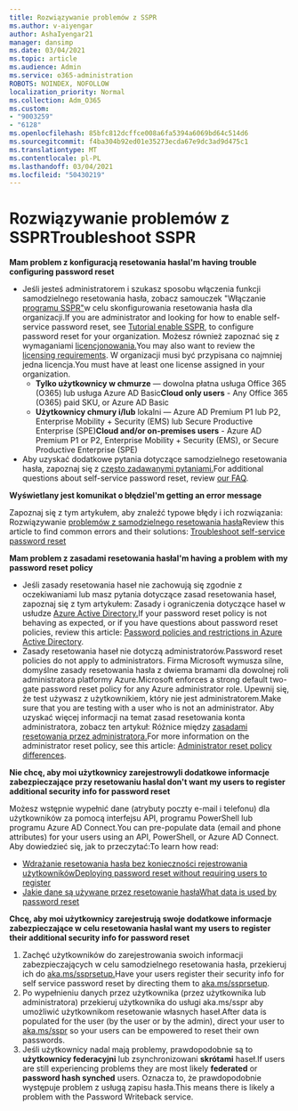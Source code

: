 ```yaml
---
title: Rozwiązywanie problemów z SSPR
ms.author: v-aiyengar
author: AshaIyengar21
manager: dansimp
ms.date: 03/04/2021
ms.topic: article
ms.audience: Admin
ms.service: o365-administration
ROBOTS: NOINDEX, NOFOLLOW
localization_priority: Normal
ms.collection: Adm_O365
ms.custom:
- "9003259"
- "6128"
ms.openlocfilehash: 85bfc812dcffce008a6fa5394a6069bd64c514d6
ms.sourcegitcommit: f4ba304b92ed01e35273ecda67e9dc3ad9d475c1
ms.translationtype: MT
ms.contentlocale: pl-PL
ms.lasthandoff: 03/04/2021
ms.locfileid: "50430219"
---
```

# <a name="troubleshoot-sspr"></a><span data-ttu-id="0e6a8-102">Rozwiązywanie problemów z SSPR</span><span class="sxs-lookup"><span data-stu-id="0e6a8-102">Troubleshoot SSPR</span></span>

<span data-ttu-id="0e6a8-103">**Mam problem z konfiguracją resetowania hasła**</span><span class="sxs-lookup"><span data-stu-id="0e6a8-103">**I'm having trouble configuring password reset**</span></span>

- <span data-ttu-id="0e6a8-104">Jeśli jesteś administratorem i szukasz sposobu włączenia funkcji samodzielnego resetowania hasła, zobacz samouczek "Włączanie [programu SSPR"](https://docs.microsoft.com/azure/active-directory/authentication/tutorial-enable-sspr)w celu skonfigurowania resetowania hasła dla organizacji.</span><span class="sxs-lookup"><span data-stu-id="0e6a8-104">If you are administrator and looking for how to enable self-service password reset, see [Tutorial enable SSPR](https://docs.microsoft.com/azure/active-directory/authentication/tutorial-enable-sspr), to configure password reset for your organization.</span></span> <span data-ttu-id="0e6a8-105">Możesz również zapoznać się z wymaganiami [licencjonowania.](https://docs.microsoft.com/azure/active-directory/authentication/concept-sspr-licensing?WT.mc_id=Portal-Microsoft_Azure_Support)</span><span class="sxs-lookup"><span data-stu-id="0e6a8-105">You may also want to review the [licensing requirements](https://docs.microsoft.com/azure/active-directory/authentication/concept-sspr-licensing?WT.mc_id=Portal-Microsoft_Azure_Support).</span></span> <span data-ttu-id="0e6a8-106">W organizacji musi być przypisana co najmniej jedna licencja.</span><span class="sxs-lookup"><span data-stu-id="0e6a8-106">You must have at least one license assigned in your organization.</span></span>
    - <span data-ttu-id="0e6a8-107">**Tylko użytkownicy w chmurze** — dowolna płatna usługa Office 365 (O365) lub usługa Azure AD Basic</span><span class="sxs-lookup"><span data-stu-id="0e6a8-107">**Cloud only users** - Any Office 365 (O365) paid SKU, or Azure AD Basic</span></span>
    - <span data-ttu-id="0e6a8-108">**Użytkownicy chmury i/lub** lokalni — Azure AD Premium P1 lub P2, Enterprise Mobility + Security (EMS) lub Secure Productive Enterprise (SPE)</span><span class="sxs-lookup"><span data-stu-id="0e6a8-108">**Cloud and/or on-premises users** - Azure AD Premium P1 or P2, Enterprise Mobility + Security (EMS), or Secure Productive Enterprise (SPE)</span></span>
- <span data-ttu-id="0e6a8-109">Aby uzyskać dodatkowe pytania dotyczące samodzielnego resetowania hasła, zapoznaj się z [często zadawanymi pytaniami.](https://docs.microsoft.com/azure/active-directory/authentication/active-directory-passwords-faq?WT.mc_id=Portal-Microsoft_Azure_Support)</span><span class="sxs-lookup"><span data-stu-id="0e6a8-109">For additional questions about self-service password reset, review [our FAQ](https://docs.microsoft.com/azure/active-directory/authentication/active-directory-passwords-faq?WT.mc_id=Portal-Microsoft_Azure_Support).</span></span>

<span data-ttu-id="0e6a8-110">**Wyświetlany jest komunikat o błędzie**</span><span class="sxs-lookup"><span data-stu-id="0e6a8-110">**I'm getting an error message**</span></span>

<span data-ttu-id="0e6a8-111">Zapoznaj się z tym artykułem, aby znaleźć typowe błędy i ich rozwiązania: Rozwiązywanie [problemów z samodzielnego resetowania hasła](https://docs.microsoft.com/azure/active-directory/authentication/active-directory-passwords-troubleshoot?WT.mc_id=Portal-Microsoft_Azure_Support)</span><span class="sxs-lookup"><span data-stu-id="0e6a8-111">Review this article to find common errors and their solutions: [Troubleshoot self-service password reset](https://docs.microsoft.com/azure/active-directory/authentication/active-directory-passwords-troubleshoot?WT.mc_id=Portal-Microsoft_Azure_Support)</span></span>

<span data-ttu-id="0e6a8-112">**Mam problem z zasadami resetowania hasła**</span><span class="sxs-lookup"><span data-stu-id="0e6a8-112">**I'm having a problem with my password reset policy**</span></span>

- <span data-ttu-id="0e6a8-113">Jeśli zasady resetowania haseł nie zachowują się zgodnie z oczekiwaniami lub masz pytania dotyczące zasad resetowania haseł, zapoznaj się z tym artykułem: Zasady i ograniczenia dotyczące haseł w usłudze [Azure Active Directory.](https://docs.microsoft.com/azure/active-directory/authentication/concept-sspr-policy?WT.mc_id=Portal-Microsoft_Azure_Support)</span><span class="sxs-lookup"><span data-stu-id="0e6a8-113">If your password reset policy is not behaving as expected, or if you have questions about password reset policies, review this article: [Password policies and restrictions in Azure Active Directory](https://docs.microsoft.com/azure/active-directory/authentication/concept-sspr-policy?WT.mc_id=Portal-Microsoft_Azure_Support).</span></span>
- <span data-ttu-id="0e6a8-114">Zasady resetowania haseł nie dotyczą administratorów.</span><span class="sxs-lookup"><span data-stu-id="0e6a8-114">Password reset policies do not apply to administrators.</span></span> <span data-ttu-id="0e6a8-115">Firma Microsoft wymusza silne, domyślne zasady resetowania hasła z dwiema bramami dla dowolnej roli administratora platformy Azure.</span><span class="sxs-lookup"><span data-stu-id="0e6a8-115">Microsoft enforces a strong default two-gate password reset policy for any Azure administrator role.</span></span> <span data-ttu-id="0e6a8-116">Upewnij się, że test używasz z użytkownikiem, który nie jest administratorem.</span><span class="sxs-lookup"><span data-stu-id="0e6a8-116">Make sure that you are testing with a user who is not an administrator.</span></span> <span data-ttu-id="0e6a8-117">Aby uzyskać więcej informacji na temat zasad resetowania konta administratora, zobacz ten artykuł: Różnice między [zasadami resetowania przez administratora.](https://docs.microsoft.com/azure/active-directory/authentication/concept-sspr-policy?WT.mc_id=Portal-Microsoft_Azure_Support#administrator-reset-policy-differences)</span><span class="sxs-lookup"><span data-stu-id="0e6a8-117">For more information on the administrator reset policy, see this article: [Administrator reset policy differences](https://docs.microsoft.com/azure/active-directory/authentication/concept-sspr-policy?WT.mc_id=Portal-Microsoft_Azure_Support#administrator-reset-policy-differences).</span></span>

<span data-ttu-id="0e6a8-118">**Nie chcę, aby moi użytkownicy zarejestrowyli dodatkowe informacje zabezpieczające przy resetowaniu hasła**</span><span class="sxs-lookup"><span data-stu-id="0e6a8-118">**I don't want my users to register additional security info for password reset**</span></span>

<span data-ttu-id="0e6a8-119">Możesz wstępnie wypełnić dane (atrybuty poczty e-mail i telefonu) dla użytkowników za pomocą interfejsu API, programu PowerShell lub programu Azure AD Connect.</span><span class="sxs-lookup"><span data-stu-id="0e6a8-119">You can pre-populate data (email and phone attributes) for your users using an API, PowerShell, or Azure AD Connect.</span></span> <span data-ttu-id="0e6a8-120">Aby dowiedzieć się, jak to przeczytać:</span><span class="sxs-lookup"><span data-stu-id="0e6a8-120">To learn how read:</span></span>

- [<span data-ttu-id="0e6a8-121">Wdrażanie resetowania hasła bez konieczności rejestrowania użytkowników</span><span class="sxs-lookup"><span data-stu-id="0e6a8-121">Deploying password reset without requiring users to register</span></span>](https://docs.microsoft.com/azure/active-directory/active-directory-passwords-data?WT.mc_id=Portal-Microsoft_Azure_Support#set-and-read-authentication-data-using-powershell)
- [<span data-ttu-id="0e6a8-122">Jakie dane są używane przez resetowanie hasła</span><span class="sxs-lookup"><span data-stu-id="0e6a8-122">What data is used by password reset</span></span>](https://docs.microsoft.com/azure/active-directory/active-directory-passwords-data?WT.mc_id=Portal-Microsoft_Azure_Support)

<span data-ttu-id="0e6a8-123">**Chcę, aby moi użytkownicy zarejestrują swoje dodatkowe informacje zabezpieczające w celu resetowania hasła**</span><span class="sxs-lookup"><span data-stu-id="0e6a8-123">**I want my users to register their additional security info for password reset**</span></span>

1. <span data-ttu-id="0e6a8-124">Zachęć użytkowników do zarejestrowania swoich informacji zabezpieczających w celu samodzielnego resetowania hasła, przekieruj ich do [aka.ms/ssprsetup.](https://mysignins.microsoft.com/security-info)</span><span class="sxs-lookup"><span data-stu-id="0e6a8-124">Have your users register their security info for self service password reset by directing them to [aka.ms/ssprsetup](https://mysignins.microsoft.com/security-info).</span></span>
1. <span data-ttu-id="0e6a8-125">Po wypełnieniu danych przez użytkownika (przez użytkownika lub administratora) [](https://passwordreset.microsoftonline.com/) przekieruj użytkownika do usługi aka.ms/sspr aby umożliwić użytkownikom resetowanie własnych haseł.</span><span class="sxs-lookup"><span data-stu-id="0e6a8-125">After data is populated for the user (by the user or by the admin), direct your user to [aka.ms/sspr](https://passwordreset.microsoftonline.com/) so your users can be empowered to reset their own passwords.</span></span>
1. <span data-ttu-id="0e6a8-126">Jeśli użytkownicy nadal mają problemy, prawdopodobnie są to **użytkownicy federacyjni** lub zsynchronizowani **skrótami** haseł.</span><span class="sxs-lookup"><span data-stu-id="0e6a8-126">If users are still experiencing problems they are most likely **federated** or **password hash synched** users.</span></span> <span data-ttu-id="0e6a8-127">Oznacza to, że prawdopodobnie występuje problem z usługą zapisu hasła.</span><span class="sxs-lookup"><span data-stu-id="0e6a8-127">This means there is likely a problem with the Password Writeback service.</span></span>